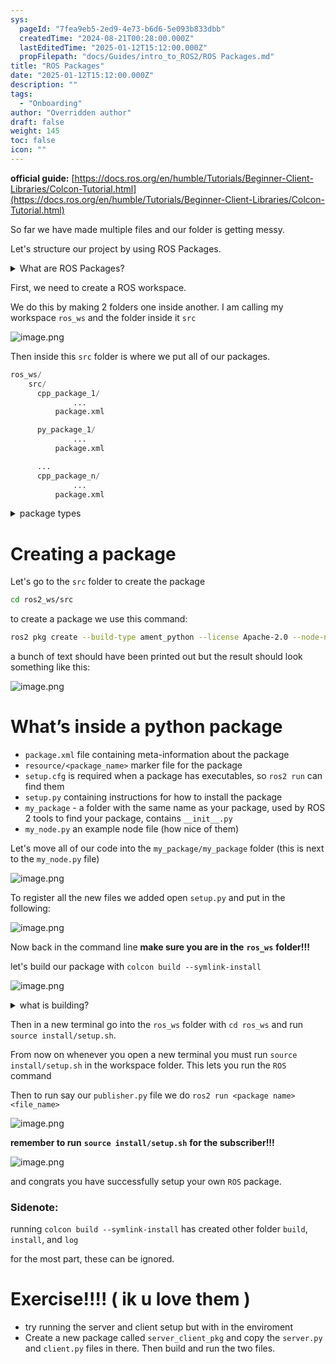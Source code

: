 ```yaml
---
sys:
  pageId: "7fea9eb5-2ed9-4e73-b6d6-5e093b833dbb"
  createdTime: "2024-08-21T00:28:00.000Z"
  lastEditedTime: "2025-01-12T15:12:00.000Z"
  propFilepath: "docs/Guides/intro_to_ROS2/ROS Packages.md"
title: "ROS Packages"
date: "2025-01-12T15:12:00.000Z"
description: ""
tags:
  - "Onboarding"
author: "Overridden author"
draft: false
weight: 145
toc: false
icon: ""
---
```


**official guide:** [https://docs.ros.org/en/humble/Tutorials/Beginner-Client-Libraries/Colcon-Tutorial.html](https://docs.ros.org/en/humble/Tutorials/Beginner-Client-Libraries/Colcon-Tutorial.html)

So far we have made multiple files and our folder is getting messy.

Let's structure our project by using ROS Packages.

<details>

<summary>What are ROS Packages?</summary>

ROS Packages are, as the name implies, packages of code that are highly sharable between ROS developers.

They consist of a folder, `package.xml` file, and source code

```python
      cpp_package_1/
		      ... imagine much code files here ..
          package.xml
```

</details>

First, we need to create a ROS workspace.

We do this by making 2 folders one inside another. I am calling my workspace `ros_ws` and the folder inside it `src`

![image.png](https://prod-files-secure.s3.us-west-2.amazonaws.com/d518164a-d88e-44d1-a4ee-3adb3bd8bce0/70706947-fd18-4537-a67b-e12946812d31/image.png?X-Amz-Algorithm=AWS4-HMAC-SHA256&X-Amz-Content-Sha256=UNSIGNED-PAYLOAD&X-Amz-Credential=ASIAZI2LB466WAIF6ULB%2F20250215%2Fus-west-2%2Fs3%2Faws4_request&X-Amz-Date=20250215T140205Z&X-Amz-Expires=3600&X-Amz-Security-Token=IQoJb3JpZ2luX2VjEBsaCXVzLXdlc3QtMiJGMEQCIHhuYgdJXS7Jvjbsk2SanCRf%2FLprmKSSGr74Gzmnqs2GAiASQP7kdOvKx4PadMr0eT16lAqpnibhbo322GDJcf7h6ir%2FAwhEEAAaDDYzNzQyMzE4MzgwNSIMQXEGKaav2J8KpMJfKtwDlia5rWkLMBokTPqHfgbvxLJsHqkTuzjFzP6iguEGTwJ4cROnh6n2PDmxN%2BRvn8i8vmR14YdZco11eJW0Rlhe7wCwSkYpAQaw60Sf93AapoXajqfW9w8e%2FwXumJfr3PVcZ8xnqWd77BuoGBrsp6yo06p6KG5HEdeoz472ZtbnyHigqbov3jB9MmtKEFqXQmjp38Zr2FBWGvcIO7L9Y4hE%2BoEC7vn19JIJPsanlN%2FevMSp5LQj8Ef4wK%2B3VeCHXdcJXW0UVR9Cf%2B3XVEkEyPU9R1FrDiM6tZIDJ9ZNyNncP9hxFCzYbbvEHbptJK%2FhInRIFdtHrOqhcsWC7gXDM89gcOeJ3deLBV%2F6iELKwXohegKvIiU5OcFT8m5cgL3tc8cK5LsHLL5eU3u1RcQuhSYhgVkUSrf%2BgJ7S5xEO1qGGL6D8pG86pSq2UzlkwOmFQpgXE0F3jqR%2Fe3zPHW%2BC38M5ZIB3AEyz12grA0qMa65V1tIkmJcLPUrCyY5yf92yepuX0XgIpWNJMkLstGj2pgV6QXMzf%2FRK4op%2BpkO9w5MgdxJ1LA0jRApEqTCf1h1UTPoIT7uqpN1l7qd6hvs2hw978iVVoPYbZc1KoU8GAHhwUR1OR%2BEt5WD1S0gqXtUw4uzBvQY6pgGjvWg4hg8XEvym9BCA4ehrvlYrkLzMFTmmx0hxreQJGAOa%2Ba7uaUgTYDjnHrroJao609vsB3mc5ZNX7kB9DKc7wTjiysPtev086HW2UzDCptYPt7nFrd92wBcwoE3Bv4lSEjahdnnnYdg68HtKsbXE6ZFFMEiyWNCcSz4eKqZsPCKpExNQP9Ljg%2FUDqSgPeL3AVkQPyLgQjk70GWmE8WqrdXbZnqfJ&X-Amz-Signature=b3298c23c08bd07106931c5d94813f6e079bdad91f3b31f037d22620d056d4b9&X-Amz-SignedHeaders=host&x-id=GetObject)

Then inside this `src` folder is where we put all of our packages.

```python
ros_ws/
    src/
      cpp_package_1/
		      ...
          package.xml

      py_package_1/
		      ...
          package.xml

      ...
      cpp_package_n/
		      ...
          package.xml

```

<details>

<summary>package types</summary>

packages can be either `C++` or python.

the intern file structure is different for each but for this guide we will stick to creating python packages

</details>

# Creating a package

Let's go to the `src` folder to create the package

```bash
cd ros2_ws/src
```

to create a package we use this command:

```bash
ros2 pkg create --build-type ament_python --license Apache-2.0 --node-name my_node my_package
```

a bunch of text should have been printed out but the result should look something like this:

![image.png](https://prod-files-secure.s3.us-west-2.amazonaws.com/d518164a-d88e-44d1-a4ee-3adb3bd8bce0/e6cf1e3f-8512-4a3e-b131-079f800bf3e8/image.png?X-Amz-Algorithm=AWS4-HMAC-SHA256&X-Amz-Content-Sha256=UNSIGNED-PAYLOAD&X-Amz-Credential=ASIAZI2LB466WAIF6ULB%2F20250215%2Fus-west-2%2Fs3%2Faws4_request&X-Amz-Date=20250215T140205Z&X-Amz-Expires=3600&X-Amz-Security-Token=IQoJb3JpZ2luX2VjEBsaCXVzLXdlc3QtMiJGMEQCIHhuYgdJXS7Jvjbsk2SanCRf%2FLprmKSSGr74Gzmnqs2GAiASQP7kdOvKx4PadMr0eT16lAqpnibhbo322GDJcf7h6ir%2FAwhEEAAaDDYzNzQyMzE4MzgwNSIMQXEGKaav2J8KpMJfKtwDlia5rWkLMBokTPqHfgbvxLJsHqkTuzjFzP6iguEGTwJ4cROnh6n2PDmxN%2BRvn8i8vmR14YdZco11eJW0Rlhe7wCwSkYpAQaw60Sf93AapoXajqfW9w8e%2FwXumJfr3PVcZ8xnqWd77BuoGBrsp6yo06p6KG5HEdeoz472ZtbnyHigqbov3jB9MmtKEFqXQmjp38Zr2FBWGvcIO7L9Y4hE%2BoEC7vn19JIJPsanlN%2FevMSp5LQj8Ef4wK%2B3VeCHXdcJXW0UVR9Cf%2B3XVEkEyPU9R1FrDiM6tZIDJ9ZNyNncP9hxFCzYbbvEHbptJK%2FhInRIFdtHrOqhcsWC7gXDM89gcOeJ3deLBV%2F6iELKwXohegKvIiU5OcFT8m5cgL3tc8cK5LsHLL5eU3u1RcQuhSYhgVkUSrf%2BgJ7S5xEO1qGGL6D8pG86pSq2UzlkwOmFQpgXE0F3jqR%2Fe3zPHW%2BC38M5ZIB3AEyz12grA0qMa65V1tIkmJcLPUrCyY5yf92yepuX0XgIpWNJMkLstGj2pgV6QXMzf%2FRK4op%2BpkO9w5MgdxJ1LA0jRApEqTCf1h1UTPoIT7uqpN1l7qd6hvs2hw978iVVoPYbZc1KoU8GAHhwUR1OR%2BEt5WD1S0gqXtUw4uzBvQY6pgGjvWg4hg8XEvym9BCA4ehrvlYrkLzMFTmmx0hxreQJGAOa%2Ba7uaUgTYDjnHrroJao609vsB3mc5ZNX7kB9DKc7wTjiysPtev086HW2UzDCptYPt7nFrd92wBcwoE3Bv4lSEjahdnnnYdg68HtKsbXE6ZFFMEiyWNCcSz4eKqZsPCKpExNQP9Ljg%2FUDqSgPeL3AVkQPyLgQjk70GWmE8WqrdXbZnqfJ&X-Amz-Signature=6774a7287c29c0f748a355a37c3b1565e24bf48a5ec68d48d3e793a4f705b3c5&X-Amz-SignedHeaders=host&x-id=GetObject)

# What’s inside a python package

- `package.xml` file containing meta-information about the package
- `resource/<package_name>` marker file for the package
- `setup.cfg` is required when a package has executables, so `ros2 run` can find them
- `setup.py` containing instructions for how to install the package
- `my_package` - a folder with the same name as your package, used by ROS 2 tools to find your package, contains `__init__.py`
- `my_node.py` an example node file (how nice of them)

Let's move all of our code into the `my_package/my_package` folder (this is next to the `my_node.py` file)

![image.png](https://prod-files-secure.s3.us-west-2.amazonaws.com/d518164a-d88e-44d1-a4ee-3adb3bd8bce0/9ce58f11-0da9-4d3e-b86d-506a9685d378/image.png?X-Amz-Algorithm=AWS4-HMAC-SHA256&X-Amz-Content-Sha256=UNSIGNED-PAYLOAD&X-Amz-Credential=ASIAZI2LB466WAIF6ULB%2F20250215%2Fus-west-2%2Fs3%2Faws4_request&X-Amz-Date=20250215T140205Z&X-Amz-Expires=3600&X-Amz-Security-Token=IQoJb3JpZ2luX2VjEBsaCXVzLXdlc3QtMiJGMEQCIHhuYgdJXS7Jvjbsk2SanCRf%2FLprmKSSGr74Gzmnqs2GAiASQP7kdOvKx4PadMr0eT16lAqpnibhbo322GDJcf7h6ir%2FAwhEEAAaDDYzNzQyMzE4MzgwNSIMQXEGKaav2J8KpMJfKtwDlia5rWkLMBokTPqHfgbvxLJsHqkTuzjFzP6iguEGTwJ4cROnh6n2PDmxN%2BRvn8i8vmR14YdZco11eJW0Rlhe7wCwSkYpAQaw60Sf93AapoXajqfW9w8e%2FwXumJfr3PVcZ8xnqWd77BuoGBrsp6yo06p6KG5HEdeoz472ZtbnyHigqbov3jB9MmtKEFqXQmjp38Zr2FBWGvcIO7L9Y4hE%2BoEC7vn19JIJPsanlN%2FevMSp5LQj8Ef4wK%2B3VeCHXdcJXW0UVR9Cf%2B3XVEkEyPU9R1FrDiM6tZIDJ9ZNyNncP9hxFCzYbbvEHbptJK%2FhInRIFdtHrOqhcsWC7gXDM89gcOeJ3deLBV%2F6iELKwXohegKvIiU5OcFT8m5cgL3tc8cK5LsHLL5eU3u1RcQuhSYhgVkUSrf%2BgJ7S5xEO1qGGL6D8pG86pSq2UzlkwOmFQpgXE0F3jqR%2Fe3zPHW%2BC38M5ZIB3AEyz12grA0qMa65V1tIkmJcLPUrCyY5yf92yepuX0XgIpWNJMkLstGj2pgV6QXMzf%2FRK4op%2BpkO9w5MgdxJ1LA0jRApEqTCf1h1UTPoIT7uqpN1l7qd6hvs2hw978iVVoPYbZc1KoU8GAHhwUR1OR%2BEt5WD1S0gqXtUw4uzBvQY6pgGjvWg4hg8XEvym9BCA4ehrvlYrkLzMFTmmx0hxreQJGAOa%2Ba7uaUgTYDjnHrroJao609vsB3mc5ZNX7kB9DKc7wTjiysPtev086HW2UzDCptYPt7nFrd92wBcwoE3Bv4lSEjahdnnnYdg68HtKsbXE6ZFFMEiyWNCcSz4eKqZsPCKpExNQP9Ljg%2FUDqSgPeL3AVkQPyLgQjk70GWmE8WqrdXbZnqfJ&X-Amz-Signature=07b3485ef258ba4fe4c2b4b87da88720c9526879f5ba77bcbfc5e8aded52cd64&X-Amz-SignedHeaders=host&x-id=GetObject)

To register all the new files we added open `setup.py` and put in the following:

![image.png](https://prod-files-secure.s3.us-west-2.amazonaws.com/d518164a-d88e-44d1-a4ee-3adb3bd8bce0/1cd7c262-4cae-4496-9d75-c178537d24a2/image.png?X-Amz-Algorithm=AWS4-HMAC-SHA256&X-Amz-Content-Sha256=UNSIGNED-PAYLOAD&X-Amz-Credential=ASIAZI2LB466WAIF6ULB%2F20250215%2Fus-west-2%2Fs3%2Faws4_request&X-Amz-Date=20250215T140205Z&X-Amz-Expires=3600&X-Amz-Security-Token=IQoJb3JpZ2luX2VjEBsaCXVzLXdlc3QtMiJGMEQCIHhuYgdJXS7Jvjbsk2SanCRf%2FLprmKSSGr74Gzmnqs2GAiASQP7kdOvKx4PadMr0eT16lAqpnibhbo322GDJcf7h6ir%2FAwhEEAAaDDYzNzQyMzE4MzgwNSIMQXEGKaav2J8KpMJfKtwDlia5rWkLMBokTPqHfgbvxLJsHqkTuzjFzP6iguEGTwJ4cROnh6n2PDmxN%2BRvn8i8vmR14YdZco11eJW0Rlhe7wCwSkYpAQaw60Sf93AapoXajqfW9w8e%2FwXumJfr3PVcZ8xnqWd77BuoGBrsp6yo06p6KG5HEdeoz472ZtbnyHigqbov3jB9MmtKEFqXQmjp38Zr2FBWGvcIO7L9Y4hE%2BoEC7vn19JIJPsanlN%2FevMSp5LQj8Ef4wK%2B3VeCHXdcJXW0UVR9Cf%2B3XVEkEyPU9R1FrDiM6tZIDJ9ZNyNncP9hxFCzYbbvEHbptJK%2FhInRIFdtHrOqhcsWC7gXDM89gcOeJ3deLBV%2F6iELKwXohegKvIiU5OcFT8m5cgL3tc8cK5LsHLL5eU3u1RcQuhSYhgVkUSrf%2BgJ7S5xEO1qGGL6D8pG86pSq2UzlkwOmFQpgXE0F3jqR%2Fe3zPHW%2BC38M5ZIB3AEyz12grA0qMa65V1tIkmJcLPUrCyY5yf92yepuX0XgIpWNJMkLstGj2pgV6QXMzf%2FRK4op%2BpkO9w5MgdxJ1LA0jRApEqTCf1h1UTPoIT7uqpN1l7qd6hvs2hw978iVVoPYbZc1KoU8GAHhwUR1OR%2BEt5WD1S0gqXtUw4uzBvQY6pgGjvWg4hg8XEvym9BCA4ehrvlYrkLzMFTmmx0hxreQJGAOa%2Ba7uaUgTYDjnHrroJao609vsB3mc5ZNX7kB9DKc7wTjiysPtev086HW2UzDCptYPt7nFrd92wBcwoE3Bv4lSEjahdnnnYdg68HtKsbXE6ZFFMEiyWNCcSz4eKqZsPCKpExNQP9Ljg%2FUDqSgPeL3AVkQPyLgQjk70GWmE8WqrdXbZnqfJ&X-Amz-Signature=3f5aa1214dcfc58b4cd1ac94018240bb7dfb48dbf0273584a0963a45b5c2aa72&X-Amz-SignedHeaders=host&x-id=GetObject)

Now back in the command line **make sure you are in the** **`ros_ws`** **folder!!!**

let's build our package with `colcon build --symlink-install`

![image.png](https://prod-files-secure.s3.us-west-2.amazonaws.com/d518164a-d88e-44d1-a4ee-3adb3bd8bce0/2f2a0d27-b173-48fd-b189-5f5c0ce65619/image.png?X-Amz-Algorithm=AWS4-HMAC-SHA256&X-Amz-Content-Sha256=UNSIGNED-PAYLOAD&X-Amz-Credential=ASIAZI2LB466WAIF6ULB%2F20250215%2Fus-west-2%2Fs3%2Faws4_request&X-Amz-Date=20250215T140205Z&X-Amz-Expires=3600&X-Amz-Security-Token=IQoJb3JpZ2luX2VjEBsaCXVzLXdlc3QtMiJGMEQCIHhuYgdJXS7Jvjbsk2SanCRf%2FLprmKSSGr74Gzmnqs2GAiASQP7kdOvKx4PadMr0eT16lAqpnibhbo322GDJcf7h6ir%2FAwhEEAAaDDYzNzQyMzE4MzgwNSIMQXEGKaav2J8KpMJfKtwDlia5rWkLMBokTPqHfgbvxLJsHqkTuzjFzP6iguEGTwJ4cROnh6n2PDmxN%2BRvn8i8vmR14YdZco11eJW0Rlhe7wCwSkYpAQaw60Sf93AapoXajqfW9w8e%2FwXumJfr3PVcZ8xnqWd77BuoGBrsp6yo06p6KG5HEdeoz472ZtbnyHigqbov3jB9MmtKEFqXQmjp38Zr2FBWGvcIO7L9Y4hE%2BoEC7vn19JIJPsanlN%2FevMSp5LQj8Ef4wK%2B3VeCHXdcJXW0UVR9Cf%2B3XVEkEyPU9R1FrDiM6tZIDJ9ZNyNncP9hxFCzYbbvEHbptJK%2FhInRIFdtHrOqhcsWC7gXDM89gcOeJ3deLBV%2F6iELKwXohegKvIiU5OcFT8m5cgL3tc8cK5LsHLL5eU3u1RcQuhSYhgVkUSrf%2BgJ7S5xEO1qGGL6D8pG86pSq2UzlkwOmFQpgXE0F3jqR%2Fe3zPHW%2BC38M5ZIB3AEyz12grA0qMa65V1tIkmJcLPUrCyY5yf92yepuX0XgIpWNJMkLstGj2pgV6QXMzf%2FRK4op%2BpkO9w5MgdxJ1LA0jRApEqTCf1h1UTPoIT7uqpN1l7qd6hvs2hw978iVVoPYbZc1KoU8GAHhwUR1OR%2BEt5WD1S0gqXtUw4uzBvQY6pgGjvWg4hg8XEvym9BCA4ehrvlYrkLzMFTmmx0hxreQJGAOa%2Ba7uaUgTYDjnHrroJao609vsB3mc5ZNX7kB9DKc7wTjiysPtev086HW2UzDCptYPt7nFrd92wBcwoE3Bv4lSEjahdnnnYdg68HtKsbXE6ZFFMEiyWNCcSz4eKqZsPCKpExNQP9Ljg%2FUDqSgPeL3AVkQPyLgQjk70GWmE8WqrdXbZnqfJ&X-Amz-Signature=ec73280d45db2b57564c54c7a58622d8b03d1569d5c34727374a4e5ca4674ddc&X-Amz-SignedHeaders=host&x-id=GetObject)

<details>

<summary>what is building?</summary>

if you are a CS major at Rose-Hulman you will learn the answer to this in CSSE132

but TLDR; is it combines all the code files into one program that can be run easily 

</details>

Then in a new terminal go into the `ros_ws` folder with `cd ros_ws` and run `source install/setup.sh`. 

From now on whenever you open a new terminal you must run `source install/setup.sh` in the workspace folder. This lets you run the `ROS` command

Then to run say our `publisher.py` file we do `ros2 run <package name> <file_name>`

![image.png](https://prod-files-secure.s3.us-west-2.amazonaws.com/d518164a-d88e-44d1-a4ee-3adb3bd8bce0/4f4b1219-3a44-4632-aa0a-ce3471699f59/image.png?X-Amz-Algorithm=AWS4-HMAC-SHA256&X-Amz-Content-Sha256=UNSIGNED-PAYLOAD&X-Amz-Credential=ASIAZI2LB466WAIF6ULB%2F20250215%2Fus-west-2%2Fs3%2Faws4_request&X-Amz-Date=20250215T140205Z&X-Amz-Expires=3600&X-Amz-Security-Token=IQoJb3JpZ2luX2VjEBsaCXVzLXdlc3QtMiJGMEQCIHhuYgdJXS7Jvjbsk2SanCRf%2FLprmKSSGr74Gzmnqs2GAiASQP7kdOvKx4PadMr0eT16lAqpnibhbo322GDJcf7h6ir%2FAwhEEAAaDDYzNzQyMzE4MzgwNSIMQXEGKaav2J8KpMJfKtwDlia5rWkLMBokTPqHfgbvxLJsHqkTuzjFzP6iguEGTwJ4cROnh6n2PDmxN%2BRvn8i8vmR14YdZco11eJW0Rlhe7wCwSkYpAQaw60Sf93AapoXajqfW9w8e%2FwXumJfr3PVcZ8xnqWd77BuoGBrsp6yo06p6KG5HEdeoz472ZtbnyHigqbov3jB9MmtKEFqXQmjp38Zr2FBWGvcIO7L9Y4hE%2BoEC7vn19JIJPsanlN%2FevMSp5LQj8Ef4wK%2B3VeCHXdcJXW0UVR9Cf%2B3XVEkEyPU9R1FrDiM6tZIDJ9ZNyNncP9hxFCzYbbvEHbptJK%2FhInRIFdtHrOqhcsWC7gXDM89gcOeJ3deLBV%2F6iELKwXohegKvIiU5OcFT8m5cgL3tc8cK5LsHLL5eU3u1RcQuhSYhgVkUSrf%2BgJ7S5xEO1qGGL6D8pG86pSq2UzlkwOmFQpgXE0F3jqR%2Fe3zPHW%2BC38M5ZIB3AEyz12grA0qMa65V1tIkmJcLPUrCyY5yf92yepuX0XgIpWNJMkLstGj2pgV6QXMzf%2FRK4op%2BpkO9w5MgdxJ1LA0jRApEqTCf1h1UTPoIT7uqpN1l7qd6hvs2hw978iVVoPYbZc1KoU8GAHhwUR1OR%2BEt5WD1S0gqXtUw4uzBvQY6pgGjvWg4hg8XEvym9BCA4ehrvlYrkLzMFTmmx0hxreQJGAOa%2Ba7uaUgTYDjnHrroJao609vsB3mc5ZNX7kB9DKc7wTjiysPtev086HW2UzDCptYPt7nFrd92wBcwoE3Bv4lSEjahdnnnYdg68HtKsbXE6ZFFMEiyWNCcSz4eKqZsPCKpExNQP9Ljg%2FUDqSgPeL3AVkQPyLgQjk70GWmE8WqrdXbZnqfJ&X-Amz-Signature=66f3870b5fc192c4a76c79332c94bfda3cb8b0a16467ae042b0a1cdf2d17db0e&X-Amz-SignedHeaders=host&x-id=GetObject)

**remember to run** **`source install/setup.sh`** **for the subscriber!!!**

![image.png](https://prod-files-secure.s3.us-west-2.amazonaws.com/d518164a-d88e-44d1-a4ee-3adb3bd8bce0/02121119-dad4-49ec-8356-c956108b4243/image.png?X-Amz-Algorithm=AWS4-HMAC-SHA256&X-Amz-Content-Sha256=UNSIGNED-PAYLOAD&X-Amz-Credential=ASIAZI2LB466WAIF6ULB%2F20250215%2Fus-west-2%2Fs3%2Faws4_request&X-Amz-Date=20250215T140205Z&X-Amz-Expires=3600&X-Amz-Security-Token=IQoJb3JpZ2luX2VjEBsaCXVzLXdlc3QtMiJGMEQCIHhuYgdJXS7Jvjbsk2SanCRf%2FLprmKSSGr74Gzmnqs2GAiASQP7kdOvKx4PadMr0eT16lAqpnibhbo322GDJcf7h6ir%2FAwhEEAAaDDYzNzQyMzE4MzgwNSIMQXEGKaav2J8KpMJfKtwDlia5rWkLMBokTPqHfgbvxLJsHqkTuzjFzP6iguEGTwJ4cROnh6n2PDmxN%2BRvn8i8vmR14YdZco11eJW0Rlhe7wCwSkYpAQaw60Sf93AapoXajqfW9w8e%2FwXumJfr3PVcZ8xnqWd77BuoGBrsp6yo06p6KG5HEdeoz472ZtbnyHigqbov3jB9MmtKEFqXQmjp38Zr2FBWGvcIO7L9Y4hE%2BoEC7vn19JIJPsanlN%2FevMSp5LQj8Ef4wK%2B3VeCHXdcJXW0UVR9Cf%2B3XVEkEyPU9R1FrDiM6tZIDJ9ZNyNncP9hxFCzYbbvEHbptJK%2FhInRIFdtHrOqhcsWC7gXDM89gcOeJ3deLBV%2F6iELKwXohegKvIiU5OcFT8m5cgL3tc8cK5LsHLL5eU3u1RcQuhSYhgVkUSrf%2BgJ7S5xEO1qGGL6D8pG86pSq2UzlkwOmFQpgXE0F3jqR%2Fe3zPHW%2BC38M5ZIB3AEyz12grA0qMa65V1tIkmJcLPUrCyY5yf92yepuX0XgIpWNJMkLstGj2pgV6QXMzf%2FRK4op%2BpkO9w5MgdxJ1LA0jRApEqTCf1h1UTPoIT7uqpN1l7qd6hvs2hw978iVVoPYbZc1KoU8GAHhwUR1OR%2BEt5WD1S0gqXtUw4uzBvQY6pgGjvWg4hg8XEvym9BCA4ehrvlYrkLzMFTmmx0hxreQJGAOa%2Ba7uaUgTYDjnHrroJao609vsB3mc5ZNX7kB9DKc7wTjiysPtev086HW2UzDCptYPt7nFrd92wBcwoE3Bv4lSEjahdnnnYdg68HtKsbXE6ZFFMEiyWNCcSz4eKqZsPCKpExNQP9Ljg%2FUDqSgPeL3AVkQPyLgQjk70GWmE8WqrdXbZnqfJ&X-Amz-Signature=a64b050e6131fe68d2cc48e60ec1ad0f34789aea00fbae10ccb5f53a65a5a794&X-Amz-SignedHeaders=host&x-id=GetObject)

and congrats you have successfully setup your own `ROS` package.

### Sidenote:

running `colcon build --symlink-install` has created other folder `build`, `install`, and `log`

for the most part, these can be ignored.

# Exercise!!!! ( ik u love them )

- try running the server and client setup but with in the enviroment
- Create a new package called `server_client_pkg` and copy the `server.py` and `client.py` files in there. Then build and run the two files.
